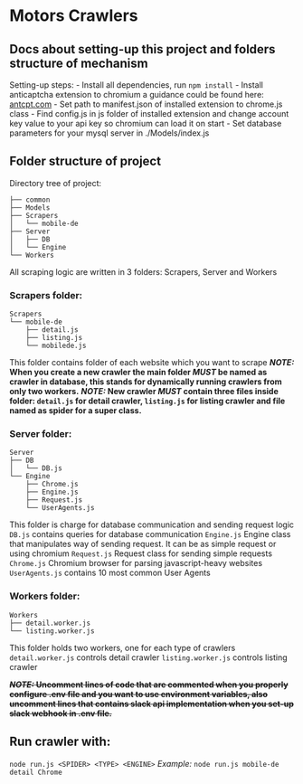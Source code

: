 # Motors Crawlers

## Docs about setting-up this project and folders structure of mechanism

Setting-up steps:
    - Install all dependencies, run `npm install`
    - Install anticaptcha extension to chromium a guidance could be found here: [antcpt.com](https://antcpt.com/eng/download/google-chrome-options.html)
    - Set path to manifest.json of installed extension to chrome.js class
    - Find config.js in js folder of installed extension and change account key value to your api key so chromium can load it on start
    - Set database parameters for your mysql server in ./Models/index.js
    
## Folder structure of project

Directory tree of project:
```
├── common
├── Models
├── Scrapers
│   └── mobile-de
├── Server
│   ├── DB
│   └── Engine
└── Workers

```

All scraping logic are written in 3 folders: Scrapers, Server and Workers

### Scrapers folder:
```
Scrapers
└── mobile-de
    ├── detail.js
    ├── listing.js
    └── mobilede.js
```

This folder contains folder of each website which you want to scrape
**_NOTE:_ When you create a new crawler the main folder _MUST_ be named as crawler in database, this stands for dynamically running crawlers from only two workers.**
**_NOTE:_ New crawler _MUST_ contain three files inside folder: `detail.js` for detail crawler, `listing.js` for listing crawler and file named as spider for a super class.**

### Server folder:
```
Server
├── DB
│   └── DB.js
└── Engine
    ├── Chrome.js
    ├── Engine.js
    ├── Request.js
    └── UserAgents.js
```

This folder is charge for database communication and sending request logic
`DB.js` contains queries for database communication
`Engine.js` Engine class that manipulates way of sending request. It can be as simple request or using chromium
`Request.js` Request class for sending simple requests
`Chrome.js` Chromium browser for parsing javascript-heavy websites
`UserAgents.js` contains 10 most common User Agents

### Workers folder:
```
Workers
├── detail.worker.js
└── listing.worker.js
```

This folder holds two workers, one for each type of crawlers
`detail.worker.js` controls detail crawler
`listing.worker.js` controls listing crawler

~~**_NOTE:_ Uncomment lines of code that are commented when you properly configure .env file and you want to use environment variables,
also uncomment lines that contains slack api implementation when you set-up slack webhook in .env file.**~~

## Run crawler with:
`node run.js <SPIDER> <TYPE> <ENGINE>`
*Example:*
`node run.js mobile-de detail Chrome`
